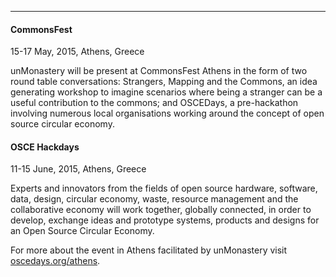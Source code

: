 ---------------------

#### CommonsFest ####
15-17 May, 2015, Athens, Greece 

unMonastery will be present at CommonsFest Athens in the form of two round table conversations:  Strangers, Mapping and the Commons, an idea generating workshop to imagine scenarios where being a stranger can be a useful contribution to the commons; and OSCEDays, a pre-hackathon involving numerous local organisations working around the concept of open source circular economy. 

#### OSCE Hackdays ####
11-15 June, 2015, Athens, Greece

Experts and innovators from the fields of open source hardware, software, data, design, circular economy, waste, resource management and the collaborative economy will work together, globally connected, in order to develop, exchange ideas and prototype systems, products and designs for an Open Source Circular Economy.

For more about the event in Athens facilitated by unMonastery visit [oscedays.org/athens](http://oscedays.org/athens).

